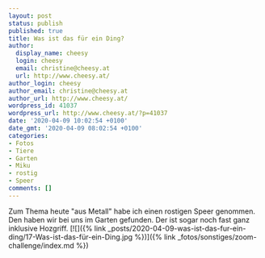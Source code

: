 ```yaml
---
layout: post
status: publish
published: true
title: Was ist das für ein Ding?
author:
  display_name: cheesy
  login: cheesy
  email: christine@cheesy.at
  url: http://www.cheesy.at/
author_login: cheesy
author_email: christine@cheesy.at
author_url: http://www.cheesy.at/
wordpress_id: 41037
wordpress_url: http://www.cheesy.at/?p=41037
date: '2020-04-09 10:02:54 +0100'
date_gmt: '2020-04-09 08:02:54 +0100'
categories:
- Fotos
- Tiere
- Garten
- Miku
- rostig
- Speer
comments: []
---
```

Zum Thema heute "aus Metall" habe ich einen rostigen Speer genommen. Den haben wir bei uns im Garten gefunden. Der ist sogar noch fast ganz inklusive Hozgriff.
[![]({% link _posts/2020-04-09-was-ist-das-fur-ein-ding/17-Was-ist-das-für-ein-Ding.jpg %})]({% link _fotos/sonstiges/zoom-challenge/index.md %})
